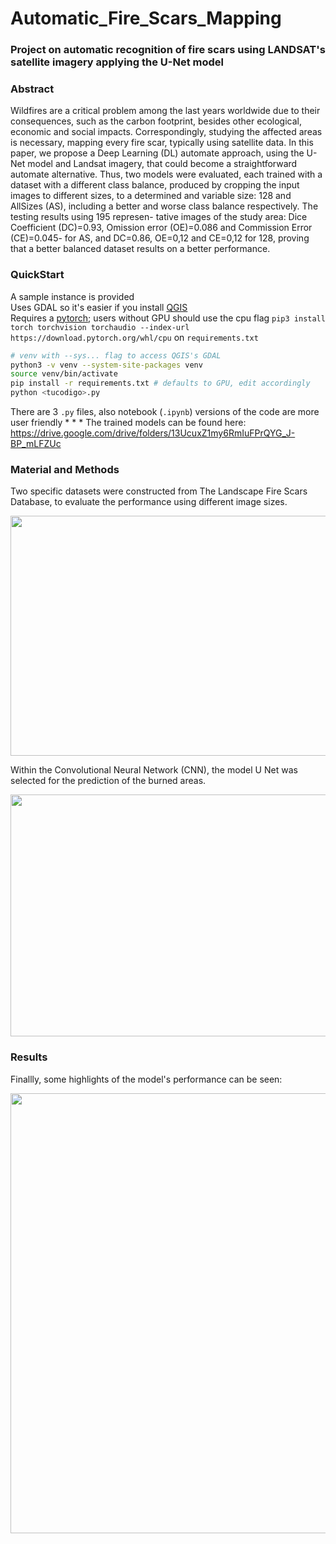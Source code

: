 # Automatic_Fire_Scars_Mapping
### Project on automatic recognition of fire scars using LANDSAT's satellite imagery applying the U-Net model

### Abstract

Wildfires are a critical problem among the last years worldwide due to their consequences, such
as the carbon footprint, besides other ecological, economic and social impacts. Correspondingly,
studying the affected areas is necessary, mapping every fire scar, typically using satellite data.
In this paper, we propose a Deep Learning (DL) automate approach, using the U-Net model and
Landsat imagery, that could become a straightforward automate alternative. Thus, two models
were evaluated, each trained with a dataset with a different class balance, produced by cropping
the input images to different sizes, to a determined and variable size: 128 and AllSizes (AS),
including a better and worse class balance respectively. The testing results using 195 represen-
tative images of the study area: Dice Coefficient (DC)=0.93, Omission error (OE)=0.086 and
Commission Error (CE)=0.045- for AS, and DC=0.86, OE=0,12 and CE=0,12 for 128, proving
that a better balanced dataset results on a better performance.

### QuickStart
A sample instance is provided  
Uses GDAL so it's easier if you install [QGIS](https://qgis.org)  
Requires a [pytorch](https://pytorch.org/get-started/locally/); users without GPU should use the cpu flag `pip3 install torch torchvision torchaudio --index-url https://download.pytorch.org/whl/cpu` on `requirements.txt`  
```bash
# venv with --sys... flag to access QGIS's GDAL
python3 -v venv --system-site-packages venv 
source venv/bin/activate
pip install -r requirements.txt # defaults to GPU, edit accordingly
python <tucodigo>.py
```
There are 3 `.py` files, also notebook (`.ipynb`) versions of the code are more user friendly
*
*
*
The trained models can be found here: https://drive.google.com/drive/folders/13UcuxZ1my6RmIuFPrQYG_J-BP_mLFZUc

### Material and Methods

Two specific datasets were constructed from The Landscape Fire Scars Database, to evaluate the performance using different image sizes. 

<img src="Images/methods_data.jpg" width="615" height="384">

Within the Convolutional Neural Network (CNN), the model U Net was selected for the prediction of the burned areas.

<img src="Images/u_net.jpg" width="755" height="387">

### Results

Finallly, some highlights of the model's performance can be seen:

<img src="Images/performance_sum.jpg" width="732" height="704">

